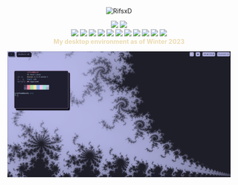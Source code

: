 <div aligh="center">
  <p align="center"> <img src="https://komarev.com/ghpvc/?username=RifsxD&label=Profile%20views&color=d79921&style=for-the-badge" alt="RifsxD" /> </p>
</div>

<div align="center">
  <img src="https://github-readme-stats-git-masterrstaa-rickstaa.vercel.app/api?username=RifsxD&count_private=true&show_icons=true&theme=gruvbox&line_height=24&bg_color=282828&hide_border=true" />
  <img src="https://github-readme-stats-git-masterrstaa-rickstaa.vercel.app/api/top-langs/?username=RifsxD&theme=gruvbox&layout=compact&langs_count=10&bg_color=282828&hide_border=true&card_width=275" />
</div>

<div align="center">
  <img src="https://img.shields.io/badge/cpu-AMD-informational?style=for-the-badge&logo=amd&logoColor=282828&color=282828&labelColor=ebdbb2" />
  <img src="https://img.shields.io/badge/gpu-RADEON-informational?style=for-the-badge&logo=amd&logoColor=282828&color=282828&labelColor=ebdbb2" />
  <img src="https://img.shields.io/badge/gpu-NVIDIA-informational?style=for-the-badge&logo=nvidia&logoColor=282828&color=282828&labelColor=ebdbb2" />
  <img src="https://img.shields.io/badge/os-Arch Linux-informational?style=for-the-badge&logo=archlinux&logoColor=282828&color=282828&labelColor=ebdbb2" />
  <img src="https://img.shields.io/badge/wm-Awesomewm-informational?style=for-the-badge&logo=awesomewm&logoColor=282828&color=282828&labelColor=ebdbb2" />
  <img src="https://img.shields.io/badge/ide-VS CODE-informational?style=for-the-badge&logo=visualstudiocode&logoColor=282828&color=282828&labelColor=ebdbb2" />
  <img src="https://img.shields.io/badge/cloud-Cloudflare-informational?style=for-the-badge&logo=cloudflare&logoColor=282828&color=282828&labelColor=ebdbb2" />
  <img src="https://img.shields.io/badge/lang-JS-informational?style=for-the-badge&logo=javascript&logoColor=282828&color=282828&labelColor=ebdbb2" />
  <img src="https://img.shields.io/badge/lang-GO-informational?style=for-the-badge&logo=go&logoColor=282828&color=282828&labelColor=ebdbb2" />
  <img src="https://img.shields.io/badge/lang-C-informational?style=for-the-badge&logo=c&logoColor=282828&color=282828&labelColor=ebdbb2" />
  <img src="https://img.shields.io/badge/lang-C++-informational?style=for-the-badge&logo=cplusplus&logoColor=282828&color=282828&labelColor=ebdbb2" />
</div>

<div align="center">
  <span style="color: #ebdbb2;"><strong>My desktop environment as of Winter 2023</strong></span>

  ![banner](assets/new.desktop-setup.png)
